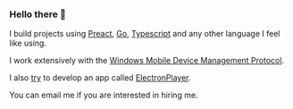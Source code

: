 ### Hello there 👋

I build projects using [Preact](https://preactjs.com), [Go](https://golang.org), [Typescript](https://www.typescriptlang.org) and any other language I feel like using.

I work extensively with the [Windows Mobile Device Management Protocol](https://docs.microsoft.com/en-us/windows/client-management/mdm).

I also [try](https://blog.samuelmaddock.com/posts/the-end-of-indie-web-browsers) to develop an app called [ElectronPlayer](https://github.com/oscartbeaumont/ElectronPlayer).

You can email me if you are interested in hiring me.
